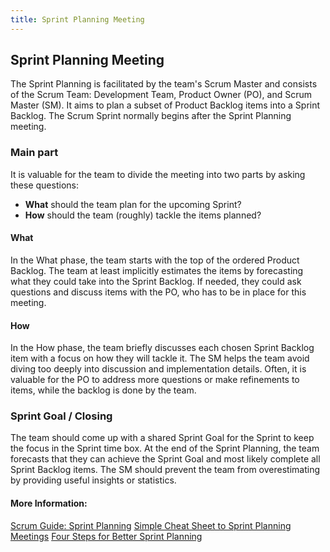 ```yaml
---
title: Sprint Planning Meeting
---
```

## Sprint Planning Meeting

The Sprint Planning is facilitated by the team's Scrum Master and consists of the Scrum Team: Development Team, Product Owner (PO), and Scrum Master (SM). It aims to plan a subset of Product Backlog items into a Sprint Backlog. The Scrum Sprint normally begins after the Sprint Planning meeting. 

### Main part
It is valuable for the team to divide the meeting into two parts by asking these questions: 
* **What** should the team plan for the upcoming Sprint? 
* **How** should the team (roughly) tackle the items planned?

#### What
In the What phase, the team starts with the top of the ordered Product Backlog. The team at least implicitly estimates the items by forecasting what they could take into the Sprint Backlog. If needed, they could ask questions and discuss items with the PO, who has to be in place for this meeting. 

#### How
In the How phase, the team briefly discusses each chosen Sprint Backlog item with a focus on how they will tackle it. The SM helps the team avoid diving too deeply into discussion and implementation details. Often, it is valuable for the PO to address more questions or make refinements to items, while the backlog is done by the team.

### Sprint Goal / Closing
The team should come up with a shared Sprint Goal for the Sprint to keep the focus in the Sprint time box. At the end of the Sprint Planning, the team forecasts that they can achieve the Sprint Goal and most likely complete all Sprint Backlog items. The SM should prevent the team from overestimating by providing useful insights or statistics. 

#### More Information:
[Scrum Guide: Sprint Planning](http://www.scrumguides.org/scrum-guide.html#events-planning)
[Simple Cheat Sheet to Sprint Planning Meetings](https://www.leadingagile.com/2012/08/simple-cheat-sheet-to-sprint-planning-meeting/)
[Four Steps for Better Sprint Planning](https://www.atlassian.com/blog/agile/sprint-planning-atlassian)
